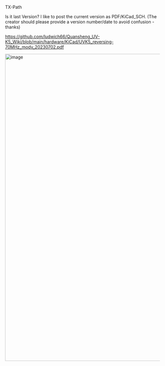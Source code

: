 TX-Path

Is it last Version?
I like to post the current version as PDF/KiCad_SCH. (The creator should please provide a version number/date to avoid confusion - thanks)

https://github.com/ludwich66/Quansheng_UV-K5_Wiki/blob/main/hardware/KiCad/UVK5_reversing-70MHz_modv_20230702.pdf

<img width="1000" alt="image" src="https://github.com/ludwich66/Quansheng_UV-K5_Wiki/assets/12202733/8907ca52-f793-4621-9412-cf757af8ed6b">
